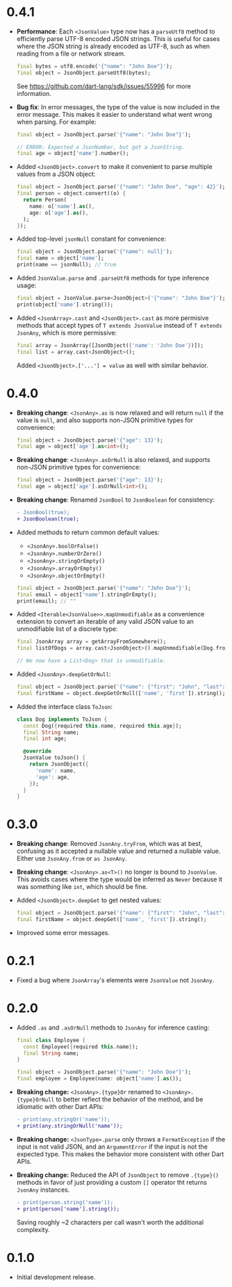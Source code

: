 <!-- https://dart.dev/tools/pub/package-layout#changelog -->

# 0.4.1

- **Performance**: Each `<JsonValue>` type now has a `parseUtf8` method to
  efficiently parse UTF-8 encoded JSON strings. This is useful for cases where
  the JSON string is already encoded as UTF-8, such as when reading from a file
  or network stream.

  ```dart
  final bytes = utf8.encode('{"name": "John Doe"}');
  final object = JsonObject.parseUtf8(bytes);
  ```

  See <https://github.com/dart-lang/sdk/issues/55996> for more information.

- **Bug fix**: In error messages, the type of the value is now included in the
  error message. This makes it easier to understand what went wrong when
  parsing. For example:

  ```dart
  final object = JsonObject.parse('{"name": "John Doe"}');

  // ERROR: Expected a JsonNumber, but got a JsonString.
  final age = object['name'].number();
  ```

- Added `<JsonObject>.convert` to make it convenient to parse multiple values
  from a JSON object:

  ```dart
  final object = JsonObject.parse('{"name": "John Doe", "age": 42}');
  final person = object.convert((o) {
    return Person(
      name: o['name'].as(),
      age: o['age'].as(),
    );
  });
  ```

- Added top-level `jsonNull` constant for convenience:

  ```dart
  final object = JsonObject.parse('{"name": null}');
  final name = object['name'];
  print(name == jsonNull); // true
  ```

- Added `JsonValue.parse` and `.parseUtf8` methods for type inference usage:

  ```dart
  final object = JsonValue.parse<JsonObject>('{"name": "John Doe"}');
  print(object['name'].string());
  ```

- Added `<JsonArray>.cast` and `<JsonObject>.cast` as more permisive methods
  that accept types of `T extends JsonValue` instead of `T extends JsonAny`,
  which is more permissive:

  ```dart
  final array = JsonArray([JsonObject({'name': 'John Doe'})]);
  final list = array.cast<JsonObject>();
  ```

  Added `<JsonObject>.['...'] = value` as well with similar behavior.

# 0.4.0

- **Breaking change**: `<JsonAny>.as` is now relaxed and will return `null` if
  the value is `null`, and also supports non-JSON primitive types for
  convenience:

  ```dart
  final object = JsonObject.parse('{"age": 13}');
  final age = object['age'].as<int>();
  ```

- **Breaking change**: `<JsonAny>.asOrNull` is also relaxed, and supports
  non-JSON primitive types for convenience:

  ```dart
  final object = JsonObject.parse('{"age": 13}');
  final age = object['age'].asOrNull<int>();
  ```

- **Breaking change**: Renamed `JsonBool` to `JsonBoolean` for consistency:

  ```diff
  - JsonBool(true);
  + JsonBoolean(true);
  ```

- Added methods to return common default values:
  - `<JsonAny>.boolOrFalse()`
  - `<JsonAny>.numberOrZero()`
  - `<JsonAny>.stringOrEmpty()`
  - `<JsonAny>.arrayOrEmpty()`
  - `<JsonAny>.objectOrEmpty()`

  ```dart
  final object = JsonObject.parse('{"name": "John Doe"}');
  final email = object['name'].stringOrEmpty();
  print(email); // ""
  ```

- Added `<Iterable<JsonValue>>.mapUnmodifiable` as a convenience extension to
  convert an iterable of any valid JSON value to an unmodifiable list of a
  discrete type:

  ```dart
  final JsonArray array = getArrayFromSomewhere();
  final listOfDogs = array.cast<JsonObject>().mapUnmodifiable(Dog.fromJson);

  // We now have a List<Dog> that is unmodifiable.
  ```

- Added `<JsonAny>.deepGetOrNull`:

  ```dart
  final object = JsonObject.parse('{"name": {"first": "John", "last": "Doe"}}');
  final firstName = object.deepGetOrNull(['name', 'first']).string();
  ```

- Added the interface class `ToJson`:

  ```dart
  class Dog implements ToJson {
    const Dog({required this.name, required this.age});
    final String name;
    final int age;

    @override
    JsonValue toJson() {
      return JsonObject({
        'name': name,
        'age': age,
      });
    }
  }
  ```

# 0.3.0

- **Breaking change**: Removed `JsonAny.tryFrom`, which was at best, confusing
  as it accepted a nullable value and returned a nullable value. Either use
  `JsonAny.from` or `as JsonAny`.

- **Breaking change**: `<JsonAny>.as<T>()` no longer is bound to `JsonValue`.
  This avoids cases where the type would be inferred as `Never` because it was
  something like `int`, which should be fine.

- Added `<JsonObject>.deepGet` to get nested values:

  ```dart
  final object = JsonObject.parse('{"name": {"first": "John", "last": "Doe"}}');
  final firstName = object.deepGet(['name', 'first']).string();
  ```

- Improved some error messages.

# 0.2.1

- Fixed a bug where `JsonArray`'s elements were `JsonValue` not `JsonAny`.

# 0.2.0

- Added `.as` and `.asOrNull` methods to `JsonAny` for inference casting:

  ```dart
  final class Employee {
    const Employee({required this.name});
    final String name;
  }

  final object = JsonObject.parse('{"name": "John Doe"}');
  final employee = Employee(name: object['name'].as());
  ```

- **Breaking change:** `<JsonAny>.{type}Or` renamed to `<JsonAny>.{type}OrNull`
  to better reflect the behavior of the method, and be idiomatic with other Dart
  APIs:

  ```diff
  - print(any.stringOr('name'));
  + print(any.stringOrNull('name'));
  ```

- **Breaking change:** `<JsonType>.parse` only throws a `FormatException` if the
  input is not valid JSON, and an `ArgumentError` if the input is not the
  expected type. This makes the behavior more consistent with other Dart APIs.

- **Breaking change:** Reduced the API of `JsonObject` to remove `.{type}()`
  methods in favor of just providing a custom `[]` operator tht returns
  `JsonAny` instances.

  ```diff
  - print(person.string('name'));
  + print(person['name'].string());
  ```

  Saving roughly ~2 characters per call wasn't worth the additional complexity.

# 0.1.0

- Initial development release.

